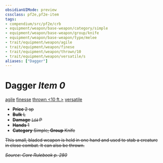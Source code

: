 ```yaml
---
obsidianUIMode: preview
cssclass: pf2e,pf2e-item
tags:
- compendium/src/pf2e/crb
- equipment/weapon/base-weapon/category/simple
- equipment/weapon/base-weapon/group/knife
- equipment/weapon/base-weapon/type/melee 
- trait/equipment/weapon/agile
- trait/equipment/weapon/finese
- trait/equipment/weapon/thrown/10
- trait/equipment/weapon/versatile/s
aliases: ["Dagger"]
---
```

# Dagger *Item 0*  
[agile](agile.md)  [finesse](finesse.md)  [thrown <10 ft.>](thrown.md)  [versatile <s>](versatile.md)  

- **Price** 2 sp
- **Bulk** L
- **Damage** `1d4` P
- **Hands** 1
- **Category** Simple; **Group** Knife 

This small, bladed weapon is held in one hand and used to stab a creature in close combat. It can also be thrown.

*Source: Core Rulebook p. 280*